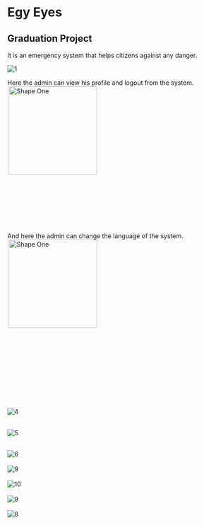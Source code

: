 # **Egy Eyes**

## Graduation Project

It is an emergency system that helps citizens against any danger.

![1](https://github.com/mohamednaser2001/Egy-Eyes/assets/75574674/33529714-31dd-4275-9ccd-5e12b3a4c889)



<div>
  <div style="display: inline-block; vertical-align: middle;">
    Here the admin can view his profile and logout from the system.
  </div>
  <div style="display: inline-block;">
<img src="https://github.com/mohamednaser2001/Egy-Eyes/assets/75574674/7e7223e2-45c7-4e58-8e91-723f213c651c" alt="Shape One" align="right" width="200"/>
  </div>

</div>

<br><br><br><br><br><br>


<div>
  <div style="display: inline-block; vertical-align: middle;">
    And here the admin can change the language of the system.
  </div>
  <div style="display: inline-block;">
<img src="https://github.com/mohamednaser2001/Egy-Eyes/assets/75574674/989dab5a-9a65-4e6e-a84c-7c6e64782b26" alt="Shape One" align="right" width="200"/>
  </div>

</div>

<br><br><br><br><br><br><br><br><br>


![4](https://github.com/mohamednaser2001/Egy-Eyes/assets/75574674/fa421b75-f851-4c03-9cdc-e8c4c84a860e)
<br><br>

![5](https://github.com/mohamednaser2001/Egy-Eyes/assets/75574674/449b4793-eb8b-4d9b-8ee2-492dddf383bd)
<br><br>

![6](https://github.com/mohamednaser2001/Egy-Eyes/assets/75574674/e36e4b7e-0a2f-4bb0-8cc3-d576a4bd429d)
<br><br>
![9](https://github.com/mohamednaser2001/Egy-Eyes/assets/75574674/b24e2d53-f892-4dd3-aa4d-1ec76ed63b59)
<br><br>
![10](https://github.com/mohamednaser2001/Egy-Eyes/assets/75574674/e2f180a6-0791-4f2d-87d7-c39556498cd8)
<br><br>
![9](https://github.com/mohamednaser2001/Egy-Eyes/assets/75574674/9c217fa9-55d1-4af3-9c55-cb63908443ca)
<br><br>
![8](https://github.com/mohamednaser2001/Egy-Eyes/assets/75574674/7ed611ea-442e-4e8b-8696-db5ee59e5e03)
<br><br>



